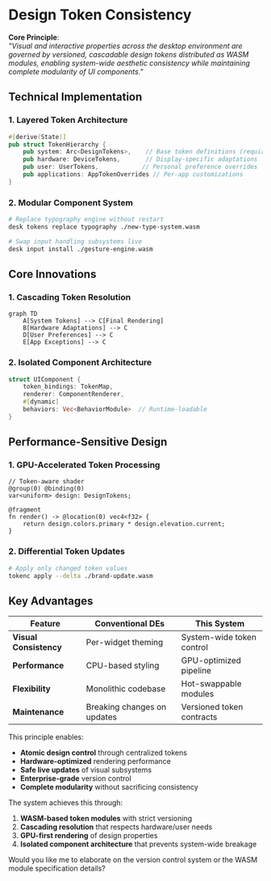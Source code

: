 # **Design Token Consistency**

**Core Principle**:  
_"Visual and interactive properties across the desktop environment are governed by versioned, cascadable design tokens distributed as WASM modules, enabling system-wide aesthetic consistency while maintaining complete modularity of UI components."_

## **Technical Implementation**

### **1. Layered Token Architecture**

```rust
#[derive(State)]
pub struct TokenHierarchy {
    pub system: Arc<DesignTokens>,    // Base token definitions (required)
    pub hardware: DeviceTokens,       // Display-specific adaptations
    pub user: UserTokens,            // Personal preference overrides
    pub applications: AppTokenOverrides // Per-app customizations
}
```

### **2. Modular Component System**

```bash
# Replace typography engine without restart
desk tokens replace typography ./new-type-system.wasm

# Swap input handling subsystems live
desk input install ./gesture-engine.wasm
```

## **Core Innovations**

### **1. Cascading Token Resolution**

```mermaid
graph TD
    A[System Tokens] --> C[Final Rendering]
    B[Hardware Adaptations] --> C
    D[User Preferences] --> C
    E[App Exceptions] --> C
```

### **2. Isolated Component Architecture**

```rust
struct UIComponent {
    token_bindings: TokenMap,
    renderer: ComponentRenderer,
    #[dynamic]
    behaviors: Vec<BehaviorModule>  // Runtime-loadable
}
```

## **Performance-Sensitive Design**

### **1. GPU-Accelerated Token Processing**

```wgsl
// Token-aware shader
@group(0) @binding(0)
var<uniform> design: DesignTokens;

@fragment
fn render() -> @location(0) vec4<f32> {
    return design.colors.primary * design.elevation.current;
}
```

### **2. Differential Token Updates**

```bash
# Apply only changed token values
tokenc apply --delta ./brand-update.wasm
```

## **Key Advantages**

| Feature                | Conventional DEs            | This System               |
| ---------------------- | --------------------------- | ------------------------- |
| **Visual Consistency** | Per-widget theming          | System-wide token control |
| **Performance**        | CPU-based styling           | GPU-optimized pipeline    |
| **Flexibility**        | Monolithic codebase         | Hot-swappable modules     |
| **Maintenance**        | Breaking changes on updates | Versioned token contracts |

This principle enables:

- **Atomic design control** through centralized tokens
- **Hardware-optimized** rendering performance
- **Safe live updates** of visual subsystems
- **Enterprise-grade** version control
- **Complete modularity** without sacrificing consistency

The system achieves this through:

1. **WASM-based token modules** with strict versioning
2. **Cascading resolution** that respects hardware/user needs
3. **GPU-first rendering** of design properties
4. **Isolated component architecture** that prevents system-wide breakage

Would you like me to elaborate on the version control system or the WASM module specification details?
